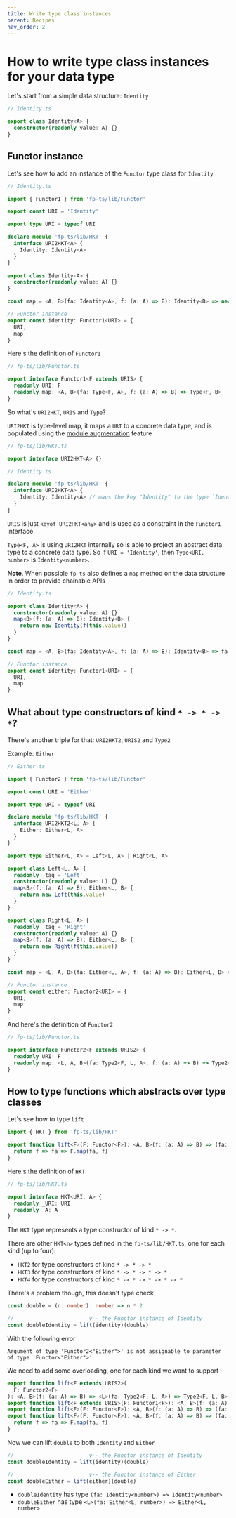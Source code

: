 ```yaml
---
title: Write type class instances
parent: Recipes
nav_order: 2
---
```


# How to write type class instances for your data type

Let's start from a simple data structure: `Identity`

```ts
// Identity.ts

export class Identity<A> {
  constructor(readonly value: A) {}
}
```

## Functor instance

Let's see how to add an instance of the `Functor` type class for `Identity`

```ts
// Identity.ts

import { Functor1 } from 'fp-ts/lib/Functor'

export const URI = 'Identity'

export type URI = typeof URI

declare module 'fp-ts/lib/HKT' {
  interface URI2HKT<A> {
    Identity: Identity<A>
  }
}

export class Identity<A> {
  constructor(readonly value: A) {}
}

const map = <A, B>(fa: Identity<A>, f: (a: A) => B): Identity<B> => new Identity(f(fa.value))

// Functor instance
export const identity: Functor1<URI> = {
  URI,
  map
}
```

Here's the definition of `Functor1`

```ts
// fp-ts/lib/Functor.ts

export interface Functor1<F extends URIS> {
  readonly URI: F
  readonly map: <A, B>(fa: Type<F, A>, f: (a: A) => B) => Type<F, B>
}
```

So what's `URI2HKT`, `URIS` and `Type`?

`URI2HKT` is type-level map, it maps a `URI` to a concrete data type, and is populated using the [module augmentation](https://www.typescriptlang.org/docs/handbook/declaration-merging.html) feature

```ts
// fp-ts/lib/HKT.ts

export interface URI2HKT<A> {}
```

```ts
// Identity.ts

declare module 'fp-ts/lib/HKT' {
  interface URI2HKT<A> {
    Identity: Identity<A> // maps the key "Identity" to the type `Identity`
  }
}
```

`URIS` is just `keyof URI2HKT<any>` and is used as a constraint in the `Functor1` interface

`Type<F, A>` is using `URI2HKT` internally so is able to project an abstract data type to a concrete data type.
So if `URI = 'Identity'`, then `Type<URI, number>` is `Identity<number>`.

**Note**. When possible `fp-ts` also defines a `map` method on the data structure in order to provide chainable APIs

```ts
// Identity.ts

export class Identity<A> {
  constructor(readonly value: A) {}
  map<B>(f: (a: A) => B): Identity<B> {
    return new Identity(f(this.value))
  }
}

const map = <A, B>(fa: Identity<A>, f: (a: A) => B): Identity<B> => fa.map(f)

// Functor instance
export const identity: Functor1<URI> = {
  URI,
  map
}
```

## What about type constructors of kind `* -> * -> *`?

There's another triple for that: `URI2HKT2`, `URIS2` and `Type2`

Example: `Either`

```ts
// Either.ts

import { Functor2 } from 'fp-ts/lib/Functor'

export const URI = 'Either'

export type URI = typeof URI

declare module 'fp-ts/lib/HKT' {
  interface URI2HKT2<L, A> {
    Either: Either<L, A>
  }
}

export type Either<L, A> = Left<L, A> | Right<L, A>

export class Left<L, A> {
  readonly _tag = 'Left'
  constructor(readonly value: L) {}
  map<B>(f: (a: A) => B): Either<L, B> {
    return new Left(this.value)
  }
}

export class Right<L, A> {
  readonly _tag = 'Right'
  constructor(readonly value: A) {}
  map<B>(f: (a: A) => B): Either<L, B> {
    return new Right(f(this.value))
  }
}

const map = <L, A, B>(fa: Either<L, A>, f: (a: A) => B): Either<L, B> => fa.map(f)

// Functor instance
export const either: Functor2<URI> = {
  URI,
  map
}
```

And here's the definition of `Functor2`

```ts
// fp-ts/lib/Functor.ts

export interface Functor2<F extends URIS2> {
  readonly URI: F
  readonly map: <L, A, B>(fa: Type2<F, L, A>, f: (a: A) => B) => Type2<F, L, B>
}
```

## How to type functions which abstracts over type classes

Let's see how to type `lift`

```ts
import { HKT } from 'fp-ts/lib/HKT'

export function lift<F>(F: Functor<F>): <A, B>(f: (a: A) => B) => (fa: HKT<F, A>) => HKT<F, B> {
  return f => fa => F.map(fa, f)
}
```

Here's the definition of `HKT`

```ts
// fp-ts/lib/HKT.ts

export interface HKT<URI, A> {
  readonly _URI: URI
  readonly _A: A
}
```

The `HKT` type represents a type constructor of kind `* -> *`.

There are other `HKT<n>` types defined in the `fp-ts/lib/HKT.ts`, one for each kind (up to four):

- `HKT2` for type constructors of kind `* -> * -> *`
- `HKT3` for type constructors of kind `* -> * -> * -> *`
- `HKT4` for type constructors of kind `* -> * -> * -> * -> *`

There's a problem though, this doesn't type check

```ts
const double = (n: number): number => n * 2

//                        v-- the Functor instance of Identity
const doubleIdentity = lift(identity)(double)
```

With the following error

```
Argument of type 'Functor2<"Either">' is not assignable to parameter of type 'Functor<"Either">'
```

We need to add some overloading, one for each kind we want to support

```ts
export function lift<F extends URIS2>(
  F: Functor2<F>
): <A, B>(f: (a: A) => B) => <L>(fa: Type2<F, L, A>) => Type2<F, L, B>
export function lift<F extends URIS>(F: Functor1<F>): <A, B>(f: (a: A) => B) => (fa: Type<F, A>) => Type<F, B>
export function lift<F>(F: Functor<F>): <A, B>(f: (a: A) => B) => (fa: HKT<F, A>) => HKT<F, B>
export function lift<F>(F: Functor<F>): <A, B>(f: (a: A) => B) => (fa: HKT<F, A>) => HKT<F, B> {
  return f => fa => F.map(fa, f)
}
```

Now we can lift `double` to both `Identity` and `Either`

```ts
//                        v-- the Functor instance of Identity
const doubleIdentity = lift(identity)(double)

//                        v-- the Functor instance of Either
const doubleEither = lift(either)(double)
```

- `doubleIdentity` has type `(fa: Identity<number>) => Identity<number>`
- `doubleEither` has type `<L>(fa: Either<L, number>) => Either<L, number>`
